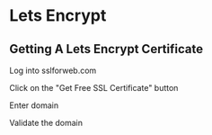 # Lets Encrypt



## Getting A Lets Encrypt Certificate

<procedure>
<step>
<p>Log into sslforweb.com</p>
</step>
<step>
<p>Click on the "Get Free SSL Certificate" button</p>
</step>
<step>
<p>Enter domain</p>
</step>
<step>Validate the domain
<img src="dns_verification.png" alt=""/>
</step>
</procedure>